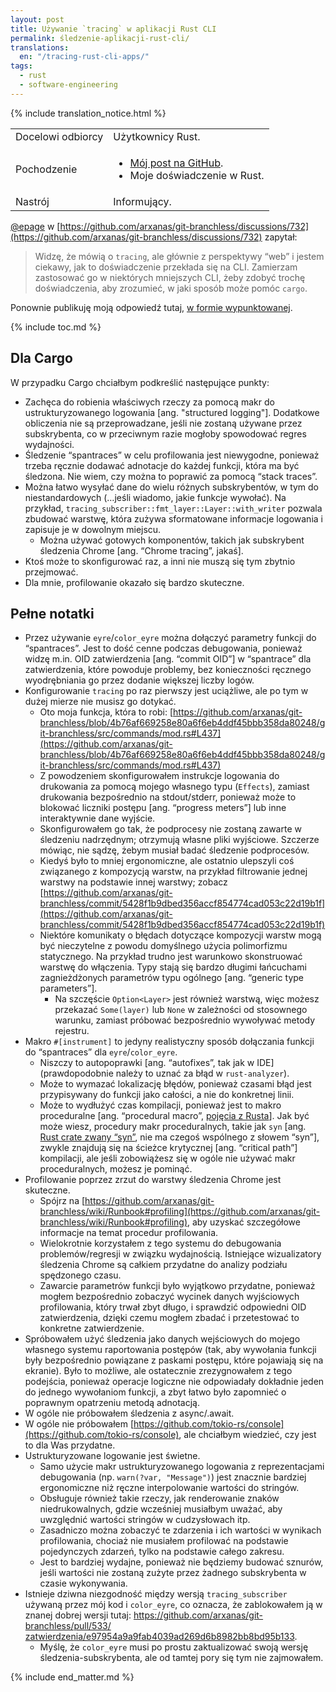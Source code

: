 ```yaml
---
layout: post
title: Używanie `tracing` w aplikacji Rust CLI
permalink: śledzenie-aplikacji-rust-cli/
translations:
  en: "/tracing-rust-cli-apps/"
tags:
  - rust
  - software-engineering
---
```


<div class="publication-notes">
  <table>
    <tr>
      <td>Docelowi odbiorcy</td>
      <td>Użytkownicy Rust.</td>
    </tr>
    <tr>
      <td>Pochodzenie</td>
      <td><ul>
        <li><a href="https://github.com/arxanas/git-branchless/discussions/732">Mój post na GitHub</a>.</li>
        <li>Moje doświadczenie w Rust.</li>
      </ul></td>
    </tr>
    <tr>
      <td>Nastrój</td>
      <td>Informujący.</td>
    </tr>
    {% include translation_notice.html %}
  </table>
</div>


[@epage](https://github.com/epage) w [https://github.com/arxanas/git-branchless/discussions/732](https://github.com/arxanas/git-branchless/discussions/732) zapytał:

> Widzę, że mówią o `tracing`, ale głównie z perspektywy “web” i jestem ciekawy, jak to doświadczenie przekłada się na CLI. Zamierzam zastosować go w niektórych mniejszych CLI, żeby zdobyć trochę doświadczenia, aby zrozumieć, w jaki sposób może pomóc `cargo`.

Ponownie publikuję moją odpowiedź tutaj, [w formie wypunktowanej](https://blog.waleedkhan.name/on-bullet-points/).

{% include toc.md %}

## Dla Cargo

W przypadku Cargo chciałbym podkreślić następujące punkty:



* Zachęca do robienia właściwych rzeczy za pomocą makr do ustrukturyzowanego logowania [ang. "structured logging"]. Dodatkowe obliczenia nie są przeprowadzane, jeśli nie zostaną używane przez subskrybenta, co w przeciwnym razie mogłoby spowodować regres wydajności.
* Śledzenie “spantraces” w celu profilowania jest niewygodne, ponieważ trzeba ręcznie dodawać adnotacje do każdej funkcji, która ma być śledzona. Nie wiem, czy można to poprawić za pomocą “stack traces”.
* Można łatwo wysyłać dane do wielu różnych subskrybentów, w tym do niestandardowych (…jeśli wiadomo, jakie funkcje wywołać). Na przykład, `tracing_subscriber::fmt_layer::Layer::with_writer` pozwala zbudować warstwę, która zużywa sformatowane informacje logowania i zapisuje je w dowolnym miejscu.
    * Można używać gotowych komponentów, takich jak subskrybent śledzenia Chrome [ang. “Chrome tracing”, jakaś].
* Ktoś może to skonfigurować raz, a inni nie muszą się tym zbytnio przejmować.
* Dla mnie, profilowanie okazało się bardzo skuteczne.


## Pełne notatki



* Przez używanie `eyre`/`color_eyre` można dołączyć parametry funkcji do “spantraces”. Jest to dość cenne podczas debugowania, ponieważ widzę m.in. OID zatwierdzenia [ang. “commit OID”] w “spantrace” dla zatwierdzenia, które powoduje problemy, bez konieczności ręcznego wyodrębniania go przez dodanie większej liczby logów.
* Konfigurowanie `tracing` po raz pierwszy jest uciążliwe, ale po tym w dużej mierze nie musisz go dotykać.
    * Oto moja funkcja, która to robi: [https://github.com/arxanas/git-branchless/blob/4b76af669258e80a6f6eb4ddf45bbb358da80248/git-branchless/src/commands/mod.rs#L437](https://github.com/arxanas/git-branchless/blob/4b76af669258e80a6f6eb4ddf45bbb358da80248/git-branchless/src/commands/mod.rs#L437)
    * Z powodzeniem skonfigurowałem instrukcje logowania do drukowania za pomocą mojego własnego typu (`Effects`), zamiast drukowania bezpośrednio na stdout/stderr, ponieważ może to blokować liczniki postępu [ang. “progress meters”] lub inne interaktywnie dane wyjście.
    * Skonfigurowałem go tak, że podprocesy nie zostaną zawarte w śledzeniu nadrzędnym; otrzymują własne pliki wyjściowe. Szczerze mówiąc, nie sądzę, żebym musiał badać śledzenie podprocesów.
    * Kiedyś było to mniej ergonomiczne, ale ostatnio ulepszyli coś związanego z kompozycją warstw, na przykład filtrowanie jednej warstwy na podstawie innej warstwy; zobacz [https://github.com/arxanas/git-branchless/commit/5428f1b9dbed356accf854774cad053c22d19b1f](https://github.com/arxanas/git-branchless/commit/5428f1b9dbed356accf854774cad053c22d19b1f)
    * Niektóre komunikaty o błędach dotyczące kompozycji warstw mogą być nieczytelne z powodu domyślnego użycia polimorfizmu statycznego. Na przykład trudno jest warunkowo skonstruować warstwę do włączenia. Typy stają się bardzo długimi łańcuchami zagnieżdżonych parametrów typu ogólnego [ang. “generic type parameters”].
        * Na szczęście `Option<Layer>` jest również warstwą, więc możesz przekazać `Some(layer)` lub `None` w zależności od stosownego warunku, zamiast próbować bezpośrednio wywoływać metody rejestru.
* Makro `#[instrument]` to jedyny realistyczny sposób dołączania funkcji do “spantraces” dla `eyre`/`color_eyre`.
    * Niszczy to autopoprawki [ang. “autofixes”, tak jak w IDE] (prawdopodobnie należy to uznać za błąd w `rust-analyzer`).
    * Może to wymazać lokalizację błędów, ponieważ czasami błąd jest przypisywany do funkcji jako całości, a nie do konkretnej linii.
    * Może to wydłużyć czas kompilacji, ponieważ jest to makro proceduralne [ang. “procedural macro”, [pojęcia z Rusta](https://doc.rust-lang.org/reference/procedural-macros.html)]. Jak być może wiesz, procedury makr proceduralnych, takie jak `syn` [ang. [Rust crate zwany “syn”](https://crates.io/crates/syn), nie ma czegoś wspólnego z słowem “syn”], zwykle znajdują się na ścieżce krytycznej [ang. “critical path”] kompilacji, ale jeśli zobowiążesz się w ogóle nie używać makr proceduralnych, możesz je pominąć.
* Profilowanie poprzez zrzut do warstwy śledzenia Chrome jest skuteczne.
    * Spójrz na [https://github.com/arxanas/git-branchless/wiki/Runbook#profiling](https://github.com/arxanas/git-branchless/wiki/Runbook#profiling), aby uzyskać szczegółowe informacje na temat procedur profilowania.
    * Wielokrotnie korzystałem z tego systemu do debugowania problemów/regresji w związku wydajnością. Istniejące wizualizatory śledzenia Chrome są całkiem przydatne do analizy podziału spędzonego czasu.
    * Zawarcie parametrów funkcji było wyjątkowo przydatne, ponieważ mogłem bezpośrednio zobaczyć wycinek danych wyjściowych profilowania, który trwał zbyt długo, i sprawdzić odpowiedni OID zatwierdzenia, dzięki czemu mogłem zbadać i przetestować to konkretne zatwierdzenie.
* Spróbowałem użyć śledzenia jako danych wejściowych do mojego własnego systemu raportowania postępów (tak, aby wywołania funkcji były bezpośrednio powiązane z paskami postępu, które pojawiają się na ekranie). Było to możliwe, ale ostatecznie zrezygnowałem z tego podejścia, ponieważ operacje logiczne nie odpowiadały dokładnie jeden do jednego wywołaniom funkcji, a zbyt łatwo było zapomnieć o poprawnym opatrzeniu metodą adnotacją.
* W ogóle nie próbowałem śledzenia z async/.await.
* W ogóle nie próbowałem [https://github.com/tokio-rs/console](https://github.com/tokio-rs/console), ale chciałbym wiedzieć, czy jest to dla Was przydatne.
* Ustrukturyzowane logowanie jest świetne.
    * Samo użycie makr ustrukturyzowanego logowania z reprezentacjami debugowania (np. `warn(?var, "Message")`) jest znacznie bardziej ergonomiczne niż ręczne interpolowanie wartości do stringów.
    * Obsługuje również takie rzeczy, jak renderowanie znaków niedrukowalnych, gdzie wcześniej musiałbym uważać, aby uwzględnić wartości stringów w cudzysłowach itp.
    * Zasadniczo można zobaczyć te zdarzenia i ich wartości w wynikach profilowania, chociaż nie musiałem profilować na podstawie pojedynczych zdarzeń, tylko na podstawie całego zakresu.
    * Jest to bardziej wydajne, ponieważ nie będziemy budować sznurów, jeśli wartości nie zostaną zużyte przez żadnego subskrybenta w czasie wykonywania.
* Istnieje dziwna niezgodność między wersją `tracing_subscriber` używaną przez mój kod i `color_eyre`, co oznacza, że ​​zablokowałem ją w znanej dobrej wersji tutaj: [https://github.com/arxanas/git-branchless/pull/533/ zatwierdzenia/e97954a9a9fab4039ad269d6b8982bb8bd95b133](https://github.com/arxanas/git-branchless/pull/533/).
    * Myślę, że `color_eyre` musi po prostu zaktualizować swoją wersję śledzenia-subskrybenta, ale od tamtej pory się tym nie zajmowałem.

{% include end_matter.md %}
